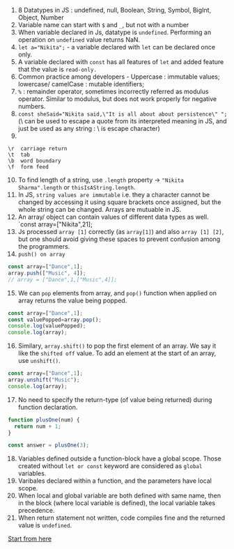 1. 8 Datatypes in JS : undefined, null, Boolean, String, Symbol, BigInt, Object, Number
2. Variable name can start with `$` and `_`, but not with a number
3. When variable declared in Js, datatype is `undefined`. Performing an operation on `undefined` value returns NaN.
4. `let a="Nikita";` - a variable declared with `let` can be declared once only.
5.  A variable declared with `const` has all features of `let` and added feature that the value is `read-only.`
6.  Common practice among developers - Uppercase : immutable values; lowercase/ camelCase : mutable identifiers;
7.  `%` : remainder operator, sometimes incorrectly referred as modulus operator. Similar to modulus, but does not work properly for negative numbers.
8.  `const sheSaid="Nikita said,\"It is all about about persistence\" ";` (\ can be used to escape a quote from its interpreted meaning in JS, and just be used as any string : \ is escape character)
9.  
```
\r	carriage return
\t	tab
\b	word boundary
\f	form feed
```
10. To find length of a string, use `.length` property -> `"Nikita Sharma".length` or `thisIsAString.length`.
11. In JS, `string values are immutable` i.e. they a character cannot be changed by accessing it using square brackets once assigned, but the whole string can be changed. Arrays are mutuable in JS.
12. An array/ object can contain values of different data types as well. `const array=["Nikita",21];
13. Js processed `array [1]` correctly (as `array[1]`) and also `array [1] [2]`, but one should avoid giving these spaces to prevent confusion among the programmers.
14.  `push() on array`
```js
const array=["Dance",1];
array.push(["Music", 4]);
// array = ["Dance",1,["Music",4]];
```
15. We can `pop` elements from array, and `pop()` function when applied on array returns the value being popped. 
```js
const array=["Dance",1];
const valuePopped=array.pop();
console.log(valuePopped);
console.log(array);
```
16. Similary, `array.shift()` to pop the first element of an array. We say it like the `shifted off` value. To add an element at the start of an array, use `unshift()`.
```js
const array=["Dance",1];
array.unshift("Music");
console.log(array);
```
17. No need to specify the return-type (of value being returned) during function declaration.
```js
function plusOne(num) {
  return num + 1;
}

const answer = plusOne(3);
```
18. Variables defined outside a function-block have a global scope. Those created without `let or const` keyword are considered as `global` variables.
19. Varibales declared within a function, and the parameters have local scope.
20. When local and global variable are both defined with same name, then in the block (where local variable is defined), the local variable takes precedence.
21. When return statement not written, code compiles fine and the returned value is `undefined`.


[Start from here](https://www.freecodecamp.org/learn/javascript-algorithms-and-data-structures/basic-javascript/stand-in-line)
